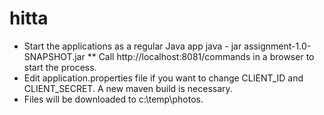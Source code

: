 # hitta
 * Start the applications as a regular Java app java - jar assignment-1.0-SNAPSHOT.jar
 ** Call http://localhost:8081/commands in a browser to start the process.
 * Edit application.properties file if you want to change CLIENT_ID and CLIENT_SECRET.  A new maven build is necessary.
 * Files will be downloaded to c:\temp\photos.